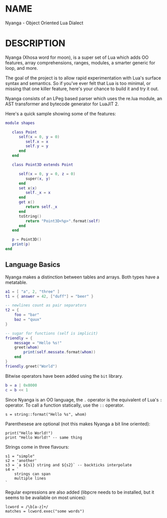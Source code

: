# NAME

Nyanga - Object Oriented Lua Dialect

# DESCRIPTION

Nyanga (Xhosa word for moon), is a super set of Lua which adds OO features, array comprehensions, ranges, modules, a smarter generic for loop, and more.

The goal of the project is to allow rapid experimentation with Lua's surface syntax and semantics. So if you've ever felt that Lua is too minimal, or missing that one killer feature, here's your chance to build it and try it out.

Nyanga consists of an LPeg based parser which uses the re.lua module, an AST transformer and bytecode generator for LuaJIT 2.

Here's a quick sample showing some of the features:

```Lua
module shapes

   class Point
      self(x = 0, y = 0)
         self.x = x
         self.y = y
      end
   end

   class Point3D extends Point

      self(x = 0, y = 0, z = 0)
         super(x, y)
      end
      set x(x)
         self._x = x
      end
      get x()
         return self._x
      end
      toString()
         return "Point3D<%p>".format(self)
      end
   end

   p = Point3D()
   print(p)
end
```

## Language Basics

Nyanga makes a distinction between tables and arrays. Both types have a metatable.

```Lua
a1 = [ "a", 2, "three" ]
t1 = { answer = 42, ["duff"] = "beer" }

-- newlines count as pair separators
t2 = {
    foo = "bar"
    baz = "quux"
}

-- sugar for functions (self is implicit)
friendly = {
    message = "Hello %s!"
    greet(whom)
        print(self.messate.format(whom))
    end
}
friendly.greet("World")
```

Bitwise operators have been added using the `bit` library.

```Lua
b = a | 0x8000
c = b << 1
```

Since Nyanga is an OO language, the `.` operator is the equivalent of Lua's `:` operator. To call a function statically, use the `::` operator.

```
s = string::format("Hello %s", whom)
```

Parenthesese are optional (not this makes Nyanga a bit line oriented):
```
print("Hello World!")
print "Hello World!" -- same thing
```

Strings come in three flavours:

```
s1 = "simple"
s2 = 'another'
s3 = `a ${s1} string and ${s2}` -- backticks interpolate
s4 = `
    strings can span
    multiple lines
`
```

Regular expressions are also added (libpcre needs to be installed, but it seems to be available on most unices):

```
lcword = /\b[a-z]+/
matches = lcword.exec("some words")
```


